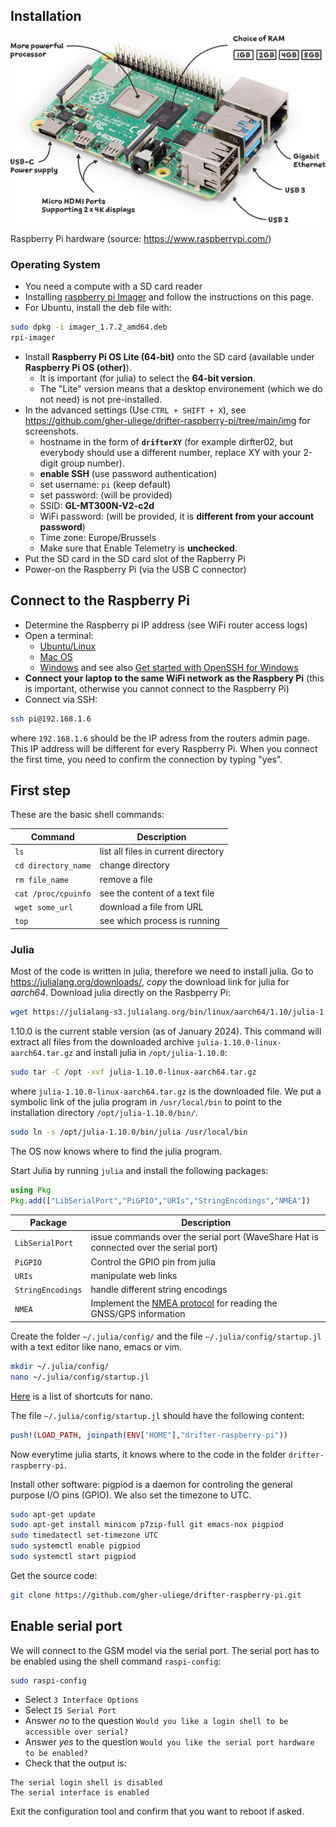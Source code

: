 ## Installation

![raspberry-pi-4-labelled](img/raspberry-pi-4-labelled.png)

Raspberry Pi hardware (source: https://www.raspberrypi.com/)

### Operating System

* You need a compute with a SD card reader
* Installing [raspberry pi Imager](https://www.raspberrypi.com/software/) and follow the instructions on this page.
* For Ubuntu, install the deb file with:

```bash
sudo dpkg -i imager_1.7.2_amd64.deb
rpi-imager
```

* Install **Raspberry Pi OS Lite (64-bit)** onto the SD card (available under **Raspberry Pi OS (other)**).
     * It is important (for julia) to select the **64-bit version**.
     * The "Lite" version means that a desktop environement (which we do not need) is not pre-installed.
* In the advanced settings (Use `CTRL + SHIFT + X`), see https://github.com/gher-uliege/drifter-raspberry-pi/tree/main/img for screenshots.
     * hostname in the form of __`drifterXY`__ (for example dirfter02, but everybody should use a different number, replace XY with your 2-digit group number).
     * __enable SSH__ (use password authentication)
     * set username: `pi` (keep default)
     * set password: (will be provided)
     * SSID: __GL-MT300N-V2-c2d__
     * WiFi password:  (will be provided, it is __different from your account password__)
     * Time zone: Europe/Brussels
     * Make sure that Enable Telemetry is __unchecked__.
* Put the SD card in the SD card slot of the Rapberry Pi
* Power-on the Raspberry Pi (via the USB C connector)

## Connect to the Raspberry Pi

* Determine the Raspberry pi IP address (see WiFi router access logs)
* Open a terminal:
     * [Ubuntu/Linux](https://ubuntu.com/tutorials/command-line-for-beginners#3-opening-a-terminal)
     * [Mac OS](https://support.apple.com/guide/terminal/open-or-quit-terminal-apd5265185d-f365-44cb-8b09-71a064a42125/mac)
     * [Windows](https://learn.microsoft.com/en-us/powershell/scripting/windows-powershell/starting-windows-powershell?view=powershell-7.3#from-the-start-menu) and  see also [Get started with OpenSSH for Windows](https://learn.microsoft.com/en-us/windows-server/administration/openssh/openssh_install_firstuse?tabs=gui)
* __Connect your laptop to the same WiFi network as the Raspbery Pi__ (this is important, otherwise you cannot connect to the Raspberry Pi)
* Connect via SSH:

```bash
ssh pi@192.168.1.6
```

where `192.168.1.6` should be the IP adress from the routers admin page. This IP address will be different for every Raspberry Pi. When you connect the first time, you need to confirm the connection by typing "yes".

## First step


These are the basic shell commands:

| Command  | Description  |
|---|---|
| `ls` | list all files in current directory |
| `cd directory_name` | change directory |
| `rm file_name` | remove a file |
| `cat /proc/cpuinfo` | see the content of a text file |
| `wget some_url` | download a file from URL |
| `top`  | see which process is running |


### Julia

Most of the code is written in julia, therefore we need to install julia.
Go to https://julialang.org/downloads/, *copy* the download link for julia for *aarch64*. Download julia directly on the Rasbperry Pi:

```bash
wget https://julialang-s3.julialang.org/bin/linux/aarch64/1.10/julia-1.10.0-linux-aarch64.tar.gz
```

1.10.0 is the current stable version (as of January 2024). This command will extract all files from the downloaded archive `julia-1.10.0-linux-aarch64.tar.gz` and install julia in `/opt/julia-1.10.0`:

```bash
sudo tar -C /opt -xvf julia-1.10.0-linux-aarch64.tar.gz
```

where `julia-1.10.0-linux-aarch64.tar.gz` is the downloaded file. We put a symbolic link of the julia program in `/usr/local/bin` to point to the installation directory `/opt/julia-1.10.0/bin/`.

```bash
sudo ln -s /opt/julia-1.10.0/bin/julia /usr/local/bin
```

The OS now knows where to find the julia program.

Start Julia by running `julia` and install the following packages:

```julia
using Pkg
Pkg.add(["LibSerialPort","PiGPIO","URIs","StringEncodings","NMEA"])
```

| Package  | Description  |
|---|---|
| `LibSerialPort` | issue commands over the serial port (WaveShare Hat is connected over the serial port) |
| `PiGPIO` | Control the GPIO pin from julia |
| `URIs` | manipulate web links |
| `StringEncodings` | handle different string encodings |
| `NMEA` | Implement the [NMEA protocol](https://en.wikipedia.org/wiki/NMEA_0183) for reading the GNSS/GPS information |

Create the folder `~/.julia/config/` and the file `~/.julia/config/startup.jl` with a text editor like nano, emacs or vim.

```bash
mkdir ~/.julia/config/
nano ~/.julia/config/startup.jl
```

[Here](https://www.nano-editor.org/dist/latest/cheatsheet.html) is a list of shortcuts for nano.

The file  `~/.julia/config/startup.jl` should have the following content:

```julia
push!(LOAD_PATH, joinpath(ENV["HOME"],"drifter-raspberry-pi"))
```

Now everytime julia starts, it knows where to the code in the folder `drifter-raspberry-pi`.

Install other software: pigpiod is a daemon for controling the general purpose I/O pins (GPIO). We also set the timezone to UTC.

```bash
sudo apt-get update
sudo apt-get install minicom p7zip-full git emacs-nox pigpiod
sudo timedatectl set-timezone UTC
sudo systemctl enable pigpiod
sudo systemctl start pigpiod
```

Get the source code:

```bash
git clone https://github.com/gher-uliege/drifter-raspberry-pi.git
```


## Enable serial port

We will connect to the GSM model via the serial port. The serial port has to be enabled using the
shell command `raspi-config`:

```bash
sudo raspi-config
```

* Select `3 Interface Options`
* Select  `I5 Serial Port`
* Answer *no* to the question `Would you like a login shell to be accessible over serial?`
* Answer *yes* to the question `Would you like the serial port hardware to be enabled?`
* Check that the output is:

```
The serial login shell is disabled
The serial interface is enabled
```

Exit the configuration tool and confirm that you want to reboot if asked.
